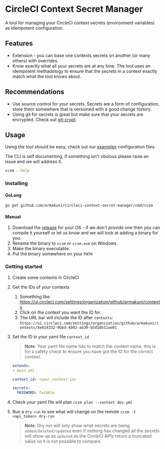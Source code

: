 # CircleCI Context Secret Manager

A tool for managing your CircleCI context secrets (environment variables) as idempotent configuration.

## Features

- Extension - you can base one contexts secrets on another (or many others) with overrides.
- Know exactly what all your secrets are at any time. The tool uses an idempotent methadology to ensure that the secrets in a context exactly match what the tool knows about.

## Recommendations

- Use source control for your secrets. Secrets are a form of configuration, store them somewhere that is versioned with a good change history.
- Using git for secrets is great but make sure that your secrets are encrypted. Check out [git-crypt](https://github.com/AGWA/git-crypt).

## Usage

Using the tool should be easy, check out our [examples](/examples) configuration files.

The CLI is self documenting, if something isn't obvious please raise an issue and we will address it.

```sh
ccsm --help
```

### Installing

#### GoLang

```sh
go get github.com/armakuni/circleci-context-secret-manager/cmd/ccsm
```

#### Manual

1. Download the [release](/releases) for your OS - if we don't provide one then you can compile it yourself or let us know and we will look at adding a binary for you.
2. Rename the binary to `ccsm` or `ccsm.exe` on Windows.
3. Make the binary executable.
4. Put the binary somewhere on your `PATH`

### Getting started

1. Create some contexts in CircleCI
2. Get the IDs of your contexts
    1. Something like <https://ui.circleci.com/settings/organization/github/armakuni/contexts>
    2. Click on the context you want the ID for.
    3. The URL bar will include the ID after `contexts`: `https://ui.circleci.com/settings/organization/github/armakuni/contexts/3e614332-9bbd-4b02-ab30-b5d18b11ae01`
3. Set the ID in your yaml file `context_id`

    > **Note**: Your yaml file name has to match the context name, this is for a safety check to ensure you have got the ID for the correct context.

    ```yaml
    extends:
    - main.yml

    context_id: <your_context_id>

    secrets:
      PASSWORD: fwibble
    ```

4. Check your yaml file will plan `ccsm plan --context dev.yml`
5. Run a `dry-run` to see what will change on the remote `ccsm -t <api_token> dry-run`

    > **Note**: Dry run will only show what secrets are being `added/deleted/updated` even if nothing has changed all the secrets will show up as `updated` as the CircleCI APIs return a truncated value so it is not possible to compare.

